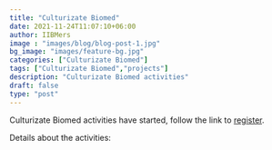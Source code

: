 ```yaml
---
title: "Culturizate Biomed"
date: 2021-11-24T11:07:10+06:00
author: IIBMers
image : "images/blog/blog-post-1.jpg"
bg_image: "images/feature-bg.jpg"
categories: ["Culturizate Biomed"]
tags: ["Culturizate Biomed","projects"]
description: "Culturizate Biomed activities"
draft: false
type: "post"
---
```



Culturizate Biomed activities have started, follow the link to [register](). </p>

Details about the activities: 